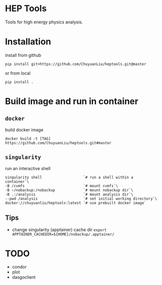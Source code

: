 # HEP Tools
Tools for high energy physics analysis.

# Installation
install from github

    pip install git+https://github.com/ChuyuanLiu/heptools.git@master
or from local

    pip install .
# Build image and run in container
## `docker`
build docker image

    docker build -t [TAG] https://github.com/ChuyuanLiu/heptools.git#master
## `singularity`
run an interactive shell

    singularity shell                   `# run a shell within a container`\
    -B /cvmfs                           `# mount cvmfs`\
    -B ~/nobackup:/nobackup             `# mount nobackup dir`\
    -B .:/analysis                      `# mount analysis dir`\
    --pwd /analysis                     `# set initial working directory`\
    docker://chuyuanliu/heptools:latest `# use prebuilt docker image`
## Tips
- change singularity (apptainer) cache dir `export APPTAINER_CACHEDIR=${HOME}/nobackup/.apptainer/`

# TODO
- condor
- plot
- dasgoclient